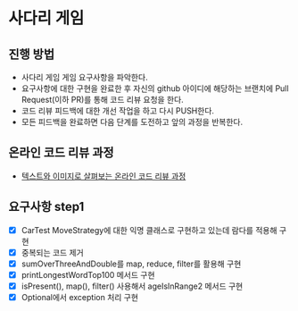 # 사다리 게임
## 진행 방법
* 사다리 게임 게임 요구사항을 파악한다.
* 요구사항에 대한 구현을 완료한 후 자신의 github 아이디에 해당하는 브랜치에 Pull Request(이하 PR)를 통해 코드 리뷰 요청을 한다.
* 코드 리뷰 피드백에 대한 개선 작업을 하고 다시 PUSH한다.
* 모든 피드백을 완료하면 다음 단계를 도전하고 앞의 과정을 반복한다.

## 온라인 코드 리뷰 과정
* [텍스트와 이미지로 살펴보는 온라인 코드 리뷰 과정](https://github.com/nextstep-step/nextstep-docs/tree/master/codereview)


## 요구사항 step1 

* [x] CarTest MoveStrategy에 대한 익명 클래스로 구현하고 있는데 람다를 적용해 구현
* [x] 중복되는 코드 제거 
* [x] sumOverThreeAndDouble를 map, reduce, filter를 활용해 구현
* [x] printLongestWordTop100 메서드 구현 
* [x] isPresent(), map(), filter() 사용해서 ageIsInRange2 메서드 구현 
* [x] Optional에서 exception 처리 구현 
